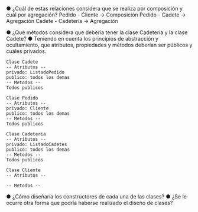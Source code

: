 ● ¿Cuál de estas relaciones considera que se realiza por composición y cuál por agregación?
 	Pedido - Cliente -> Composición
	Pedido - Cadete -> Agregación
	Cadete - Cadeteria -> Agregación
	
● ¿Qué métodos considera que debería tener la clase Cadetería y la clase Cadete?
● Teniendo en cuenta los principios de abstracción y ocultamiento, que atributos, propiedades y métodos deberían ser públicos y cuáles privados.

	Clase Cadete
	-- Atributos --
	privado: ListadoPedido
	publico: todos los demas
	-- Metodos --
	Todos publicos

	Clase Pedido
	-- Atributos --
	privado: Cliente
	publico: todos los demas
	-- Metodos --
	Todos publicos

	Clase Cadeteria
	-- Atributos --
	privado: ListadoCadetes
	publico: todos los demas
	-- Metodos --
	Todos publicos

	Clase Cliente
	-- Atributos --

	-- Metodos --
	
● ¿Cómo diseñaría los constructores de cada una de las clases?
● ¿Se le ocurre otra forma que podría haberse realizado el diseño de clases?